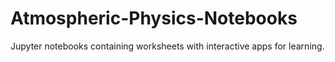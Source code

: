 # Atmospheric-Physics-Notebooks

Jupyter notebooks containing worksheets with interactive apps for learning.
